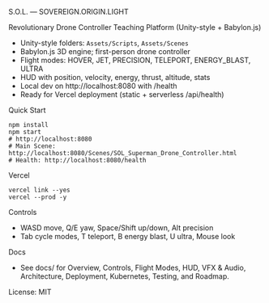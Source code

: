 S.O.L. — SOVEREIGN.ORIGIN.LIGHT

Revolutionary Drone Controller Teaching Platform (Unity-style + Babylon.js)

- Unity-style folders: `Assets/Scripts`, `Assets/Scenes`
- Babylon.js 3D engine; first-person drone controller
- Flight modes: HOVER, JET, PRECISION, TELEPORT, ENERGY_BLAST, ULTRA
- HUD with position, velocity, energy, thrust, altitude, stats
- Local dev on http://localhost:8080 with /health
- Ready for Vercel deployment (static + serverless /api/health)

Quick Start

```
npm install
npm start
# http://localhost:8080
# Main Scene: http://localhost:8080/Scenes/SOL_Superman_Drone_Controller.html
# Health: http://localhost:8080/health
```

Vercel

```
vercel link --yes
vercel --prod -y
```

Controls

- WASD move, Q/E yaw, Space/Shift up/down, Alt precision
- Tab cycle modes, T teleport, B energy blast, U ultra, Mouse look

Docs

- See docs/ for Overview, Controls, Flight Modes, HUD, VFX & Audio, Architecture, Deployment, Kubernetes, Testing, and Roadmap.

License: MIT
